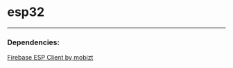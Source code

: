 # esp32
---
### Dependencies:
[Firebase ESP Client by mobizt](https://github.com/mobizt/Firebase-ESP-Client/tree/main/src) 